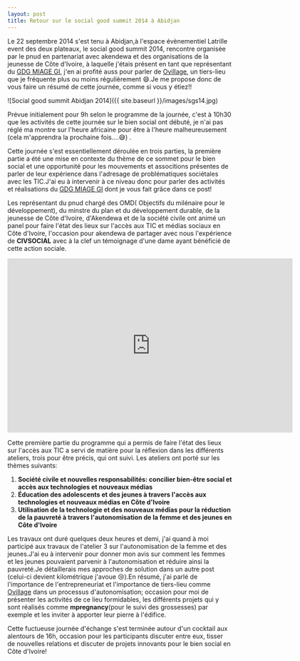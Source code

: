 ```yaml
--- 
layout: post 
title: Retour sur le social good summit 2014 à Abidjan 
--- 
```


Le 22 septembre 2014 s'est tenu à Abidjan,à l'espace évènementiel Latrille event des deux plateaux, le social good summit 2014, rencontre organisée par le pnud en partenariat avec akendewa 
et des organisations de la jeunesse de Côte d'Ivoire, à laquelle j'étais présent en tant que représentant du [GDG MIAGE 
GI](https://sites.google.com/site/gdgmiagegi/presentation), j'en ai profité auss pour parler de [Ovillage](https://ovillage.ci), un 
tiers-lieu que je fréquente plus ou moins régulièrement :smile:.Je me propose donc de vous faire un résumé de cette journée, comme si vous y 
étiez!!

 ![Social good summit Abidjan 2014]({{ site.baseurl }}/images/sgs14.jpg)

Prévue initialement pour 9h selon le programme de la journée, c'est à 10h30 que les activités de cette journée sur le bien social ont 
débuté, je n'ai pas réglé ma montre sur l'heure africaine pour être à l'heure malheureusement (cela m'apprendra la prochaine 
fois....:sweat_smile:) .

Cette journée s'est essentiellement déroulée en trois parties, la première partie a été une mise en contexte du thème de ce sommet pour 
le bien social et une opportunité pour les mouvements et associtions présentes de parler de leur expérience dans l'adresage de 
problématiques sociétales avec les TIC.J'ai eu à intervenir à ce niveau donc pour parler des activités et réalisations du [GDG MIAGE
GI](https://sites.google.com/site/gdgmiagegi/presentation) dont je vous fait grâce dans ce post!

Les représentant du pnud chargé des OMD( Objectifs du milénaire pour le développement), du minstre du plan et du développement durable, 
de la jeunesse de Côte d'Ivoire, d'Akendewa et de la société civile ont animé un panel pour faire l'état des lieux sur l'accès aux TIC 
et médias sociaux en Côte d'Ivoire, l'occasion pour akendewa de partager avec nous l'expérience de **CIVSOCIAL** avec à la clef un 
témoignage d'une dame ayant bénéficié de cette action sociale.

<iframe id="player" type="text/html" width="640" height="390"
  src="http://www.youtube.com/embed/UFnwHKjPBVw?enablejsapi=1"
  frameborder="0"></iframe>

Cette première partie du programme qui a permis de faire l'état des lieux sur l'accès aux TIC a servi de matière pour la réflexion dans 
les différents ateliers, trois pour être précis, qui ont suivi.
Les ateliers ont porté sur les thèmes suivants:

1.  **Société civile et nouvelles responsabilités: concilier bien-être social et accès aux technologies et nouveaux médias**
2.  **Éducation des adolescents et des jeunes à travers l'accès aux technologies et nouveaux médias en Côte d'Ivoire**
3.  **Utilisation de la technologie et des nouveaux médias pour la réduction de la pauvreté à travers l'autonomisation de la femme et des jeunes en Côte d'Ivoire**

Les travaux ont duré quelques deux heures et demi, j'ai quand à moi participé aux travaux de l'atelier 3 sur l'autonomisation de la 
femme et des jeunes.J'ai eu à intervenir pour donner mon avis sur comment les femmes et les jeunes pouvaient parvenir à 
l'autonomisation et réduire ainsi la pauvreté.Je détaillerais mes approches de solution dans un autre post (celui-ci devient 
kilométrique j'avoue :cry:).En résumé, j'ai parlé de l'importance de l'entrepreneuriat et l'importance de tiers-lieu comme 
[Ovillage](https://ovillage.ci) dans un processus d'autonomisation; occasion pour moi de présenter les activités de ce lieu 
formidables, les différents projets qui y sont réalisés comme **mpregnancy**(pour le suivi des grossesses) par exemple et les inviter à 
apporter leur pierre à l'édifice.

Cette fuctueuse journée d'échange s'est terminée autour d'un cocktail aux alentours de 16h, occasion pour les participants discuter 
entre eux, tisser de nouvelles relations et discuter de projets innovants pour le bien social en Côte d'Ivoire!
